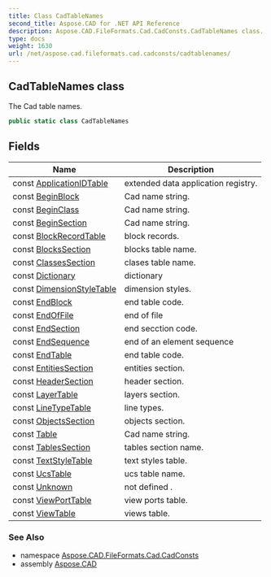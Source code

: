 ```yaml
---
title: Class CadTableNames
second_title: Aspose.CAD for .NET API Reference
description: Aspose.CAD.FileFormats.Cad.CadConsts.CadTableNames class. The Cad table names
type: docs
weight: 1630
url: /net/aspose.cad.fileformats.cad.cadconsts/cadtablenames/
---
```

## CadTableNames class

The Cad table names.

```csharp
public static class CadTableNames
```

## Fields

| Name | Description |
| --- | --- |
| const [ApplicationIDTable](../../aspose.cad.fileformats.cad.cadconsts/cadtablenames/applicationidtable/) | extended data application registry. |
| const [BeginBlock](../../aspose.cad.fileformats.cad.cadconsts/cadtablenames/beginblock/) | Cad name string. |
| const [BeginClass](../../aspose.cad.fileformats.cad.cadconsts/cadtablenames/beginclass/) | Cad name string. |
| const [BeginSection](../../aspose.cad.fileformats.cad.cadconsts/cadtablenames/beginsection/) | Cad name string. |
| const [BlockRecordTable](../../aspose.cad.fileformats.cad.cadconsts/cadtablenames/blockrecordtable/) | block records. |
| const [BlocksSection](../../aspose.cad.fileformats.cad.cadconsts/cadtablenames/blockssection/) | blocks table name. |
| const [ClassesSection](../../aspose.cad.fileformats.cad.cadconsts/cadtablenames/classessection/) | clases table name. |
| const [Dictionary](../../aspose.cad.fileformats.cad.cadconsts/cadtablenames/dictionary/) | dictionary |
| const [DimensionStyleTable](../../aspose.cad.fileformats.cad.cadconsts/cadtablenames/dimensionstyletable/) | dimension styles. |
| const [EndBlock](../../aspose.cad.fileformats.cad.cadconsts/cadtablenames/endblock/) | end table code. |
| const [EndOfFile](../../aspose.cad.fileformats.cad.cadconsts/cadtablenames/endoffile/) | end of file |
| const [EndSection](../../aspose.cad.fileformats.cad.cadconsts/cadtablenames/endsection/) | end secction code. |
| const [EndSequence](../../aspose.cad.fileformats.cad.cadconsts/cadtablenames/endsequence/) | end of an element sequence |
| const [EndTable](../../aspose.cad.fileformats.cad.cadconsts/cadtablenames/endtable/) | end table code. |
| const [EntitiesSection](../../aspose.cad.fileformats.cad.cadconsts/cadtablenames/entitiessection/) | entities section. |
| const [HeaderSection](../../aspose.cad.fileformats.cad.cadconsts/cadtablenames/headersection/) | header section. |
| const [LayerTable](../../aspose.cad.fileformats.cad.cadconsts/cadtablenames/layertable/) | layers section. |
| const [LineTypeTable](../../aspose.cad.fileformats.cad.cadconsts/cadtablenames/linetypetable/) | line types. |
| const [ObjectsSection](../../aspose.cad.fileformats.cad.cadconsts/cadtablenames/objectssection/) | objects section. |
| const [Table](../../aspose.cad.fileformats.cad.cadconsts/cadtablenames/table/) | Cad name string. |
| const [TablesSection](../../aspose.cad.fileformats.cad.cadconsts/cadtablenames/tablessection/) | tables section name. |
| const [TextStyleTable](../../aspose.cad.fileformats.cad.cadconsts/cadtablenames/textstyletable/) | text styles table. |
| const [UcsTable](../../aspose.cad.fileformats.cad.cadconsts/cadtablenames/ucstable/) | ucs table name. |
| const [Unknown](../../aspose.cad.fileformats.cad.cadconsts/cadtablenames/unknown/) | not defined . |
| const [ViewPortTable](../../aspose.cad.fileformats.cad.cadconsts/cadtablenames/viewporttable/) | view ports table. |
| const [ViewTable](../../aspose.cad.fileformats.cad.cadconsts/cadtablenames/viewtable/) | views table. |

### See Also

* namespace [Aspose.CAD.FileFormats.Cad.CadConsts](../../aspose.cad.fileformats.cad.cadconsts/)
* assembly [Aspose.CAD](../../)


